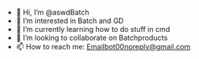 - 👋 Hi, I’m @aswdBatch
- 👀 I’m interested in Batch and GD
- 🌱 I’m currently learning how to do stuff in cmd
- 💞️ I’m looking to collaborate on Batchproducts
- 📫 How to reach me: Emailbot00noreply@gmail.com

<!---
aswdBatch/aswdBatch is a ✨ special ✨ repository because its `README.md` (this file) appears on your GitHub profile.
You can click the Preview link to take a look at your changes.
--->
